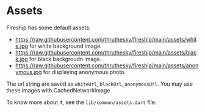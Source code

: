 # Assets

Fireship has some default assets.

- https://raw.githubusercontent.com/thruthesky/fireship/main/assets/white.jpg for white background image.
- https://raw.githubusercontent.com/thruthesky/fireship/main/assets/black.jpg for black backgroudn image.
- https://raw.githubusercontent.com/thruthesky/fireship/main/assets/anonymous.jpg for displaying anonymous photo.

The url string are saved as `whiteUrl`, `blackUrl`, `anonymousUrl`. You may use these images with CachedNetworkImage.

To know more about it, see the `lib/common/assets.dart` file.
